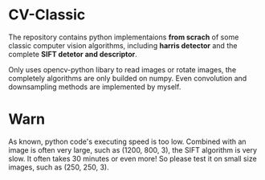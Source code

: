 # CV-Classic
The repository contains python implementaions **from scrach** of some classic computer vision algorithms, including **harris detector** and the complete **SIFT detetor and descriptor**.

Only uses opencv-python libary to read images or rotate images, the completely algorithms are only builded on numpy. Even convolution and downsampling methods are implemented by myself.

# Warn
As known, python code's executing speed is too low. Combined with an image is often very large, such as (1200, 800, 3), the SIFT algorithm is very slow. It often takes 30 minutes or even more! So please test it on small size images, such as (250, 250, 3).
